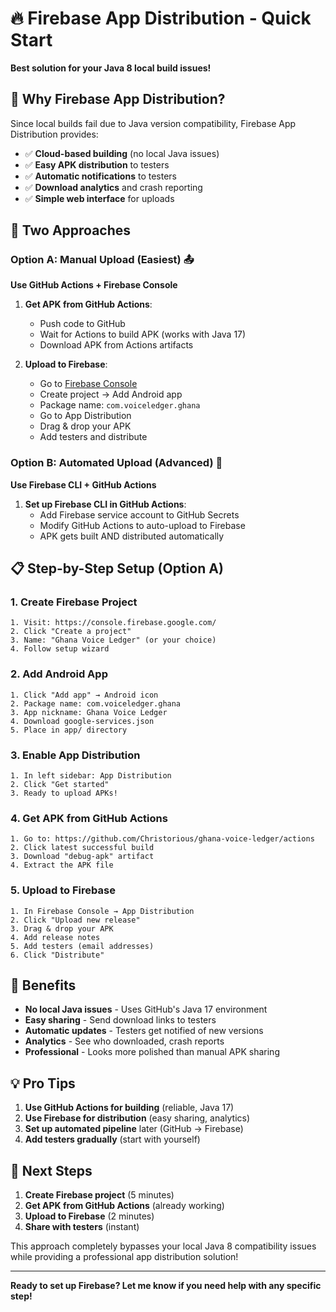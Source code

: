 # 🔥 Firebase App Distribution - Quick Start

**Best solution for your Java 8 local build issues!**

## 🎯 Why Firebase App Distribution?

Since local builds fail due to Java version compatibility, Firebase App Distribution provides:
- ✅ **Cloud-based building** (no local Java issues)
- ✅ **Easy APK distribution** to testers
- ✅ **Automatic notifications** to testers
- ✅ **Download analytics** and crash reporting
- ✅ **Simple web interface** for uploads

## 🚀 Two Approaches

### Option A: Manual Upload (Easiest) 📤

**Use GitHub Actions + Firebase Console**

1. **Get APK from GitHub Actions**:
   - Push code to GitHub
   - Wait for Actions to build APK (works with Java 17)
   - Download APK from Actions artifacts

2. **Upload to Firebase**:
   - Go to [Firebase Console](https://console.firebase.google.com/)
   - Create project → Add Android app
   - Package name: `com.voiceledger.ghana`
   - Go to App Distribution
   - Drag & drop your APK
   - Add testers and distribute

### Option B: Automated Upload (Advanced) 🤖

**Use Firebase CLI + GitHub Actions**

1. **Set up Firebase CLI in GitHub Actions**:
   - Add Firebase service account to GitHub Secrets
   - Modify GitHub Actions to auto-upload to Firebase
   - APK gets built AND distributed automatically

## 📋 Step-by-Step Setup (Option A)

### 1. Create Firebase Project
```
1. Visit: https://console.firebase.google.com/
2. Click "Create a project"
3. Name: "Ghana Voice Ledger" (or your choice)
4. Follow setup wizard
```

### 2. Add Android App
```
1. Click "Add app" → Android icon
2. Package name: com.voiceledger.ghana
3. App nickname: Ghana Voice Ledger
4. Download google-services.json
5. Place in app/ directory
```

### 3. Enable App Distribution
```
1. In left sidebar: App Distribution
2. Click "Get started"
3. Ready to upload APKs!
```

### 4. Get APK from GitHub Actions
```
1. Go to: https://github.com/Christorious/ghana-voice-ledger/actions
2. Click latest successful build
3. Download "debug-apk" artifact
4. Extract the APK file
```

### 5. Upload to Firebase
```
1. In Firebase Console → App Distribution
2. Click "Upload new release"
3. Drag & drop your APK
4. Add release notes
5. Add testers (email addresses)
6. Click "Distribute"
```

## 🎉 Benefits

- **No local Java issues** - Uses GitHub's Java 17 environment
- **Easy sharing** - Send download links to testers
- **Automatic updates** - Testers get notified of new versions
- **Analytics** - See who downloaded, crash reports
- **Professional** - Looks more polished than manual APK sharing

## 💡 Pro Tips

1. **Use GitHub Actions for building** (reliable, Java 17)
2. **Use Firebase for distribution** (easy sharing, analytics)
3. **Set up automated pipeline** later (GitHub → Firebase)
4. **Add testers gradually** (start with yourself)

## 🔧 Next Steps

1. **Create Firebase project** (5 minutes)
2. **Get APK from GitHub Actions** (already working)
3. **Upload to Firebase** (2 minutes)
4. **Share with testers** (instant)

This approach completely bypasses your local Java 8 compatibility issues while providing a professional app distribution solution!

---

**Ready to set up Firebase? Let me know if you need help with any specific step!**